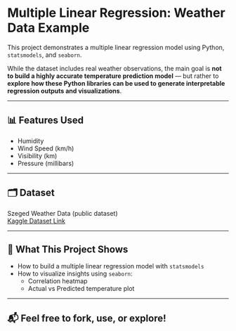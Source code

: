 # Multiple Linear Regression: Weather Data Example

This project demonstrates a multiple linear regression model using Python, `statsmodels`, and `seaborn`.

While the dataset includes real weather observations, the main goal is **not to build a highly accurate temperature prediction model** — but rather to **explore how these Python libraries can be used to generate interpretable regression outputs and visualizations**.

---

## 📊 Features Used

- Humidity  
- Wind Speed (km/h)  
- Visibility (km)  
- Pressure (millibars)

---

## 🗂️ Dataset

Szeged Weather Data (public dataset)  
[Kaggle Dataset Link](https://www.kaggle.com/datasets/budincsevity/szeged-weather)

---

## 🧠 What This Project Shows

- How to build a multiple linear regression model with `statsmodels`  
- How to visualize insights using `seaborn`:
  - Correlation heatmap  
  - Actual vs Predicted temperature plot

---

## 📬 Feel free to fork, use, or explore!

